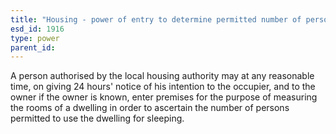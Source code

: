 ```yaml
---
title: "Housing - power of entry to determine permitted number of persons"
esd_id: 1916
type: power
parent_id:  
---
```


A person authorised by the local housing authority may at any reasonable time, on giving 24 hours' notice of his intention to the occupier, and to the owner if the owner is known, enter premises for the purpose of measuring the rooms of a dwelling in order to ascertain the number of persons permitted to use the dwelling for sleeping.

